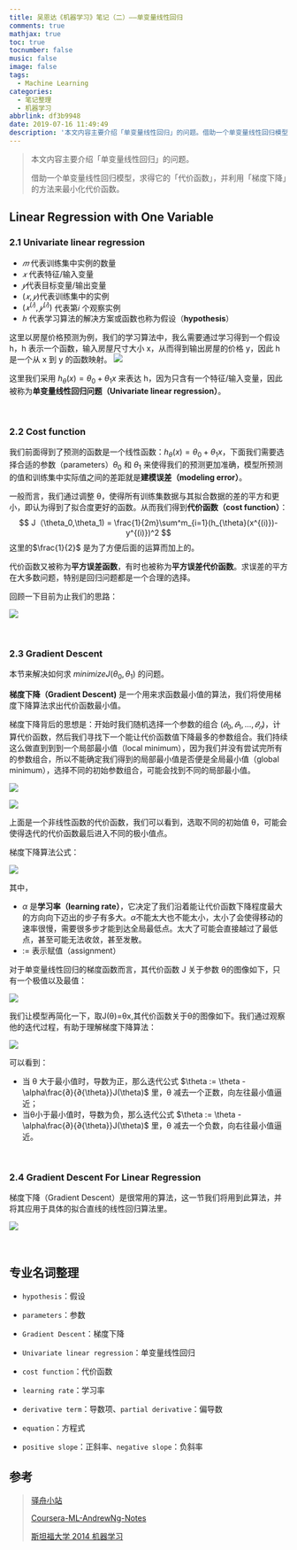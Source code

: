 ```yaml
---
title: 吴恩达《机器学习》笔记（二）——单变量线性回归
comments: true
mathjax: true
toc: true
tocnumber: false
music: false
image: false
tags:
  - Machine Learning
categories:
  - 笔记整理
  - 机器学习
abbrlink: df3b9948
date: 2019-07-16 11:49:49
description: '本文内容主要介绍「单变量线性回归」的问题。借助一个单变量线性回归模型，求得它的「代价函数」，并利用「梯度下降」的方法来最小化代价函数。'
---
```


> 本文内容主要介绍「单变量线性回归」的问题。
>
> 借助一个单变量线性回归模型，求得它的「代价函数」，并利用「梯度下降」的方法来最小化代价函数。



## Linear Regression with One Variable

### 2.1 Univariate linear regression

* $𝑚$ 代表训练集中实例的数量 
* $𝑥$ 代表特征/输入变量 
* $𝑦​$ 代表目标变量/输出变量 
* $(𝑥,𝑦)​$ 代表训练集中的实例 
* $(𝑥^{(𝑖)},𝑦^{(𝑖)})$ 代表第𝑖 个观察实例 
* $ℎ$ 代表学习算法的解决方案或函数也称为假设（**hypothesis**） 

这里以房屋价格预测为例，我们的学习算法中，我么需要通过学习得到一个假设 h，h 表示一个函数，输入房屋尺寸大小 x，从而得到输出房屋的价格 y，因此 h 是一个从 x 到 y 的函数映射。
![](https://photo.hushhw.cn/20190716121509.png)

这里我们采用 $h_{\theta}(x) = \theta_0 + \theta_1x$ 来表达 h，因为只含有一个特征/输入变量，因此被称为**单变量线性回归问题（Univariate linear regression）**。

​           

### 2.2 Cost function

我们前面得到了预测的函数是一个线性函数：$h_{\theta}(x) = \theta_0 + \theta_1x$，下面我们需要选择合适的参数（parameters）$\theta_0$ 和 $\theta_1$ 来使得我们的预测更加准确，模型所预测的值和训练集中实际值之间的差距就是**建模误差（modeling error）**。

一般而言，我们通过调整 θ，使得所有训练集数据与其拟合数据的差的平方和更小，即认为得到了拟合度更好的函数。从而我们得到**代价函数（cost function）**：
$$
J（\theta_0,\theta_1) = \frac{1}{2m}\sum^m_{i=1}(h_{\theta}(x^{(i)})-y^{(i)})^2
$$
这里的$\frac{1}{2}$ 是为了方便后面的运算而加上的。

代价函数又被称为**平方误差函数**，有时也被称为**平方误差代价函数**。求误差的平方在大多数问题，特别是回归问题都是一个合理的选择。

回顾一下目前为止我们的思路：

![](https://photo.hushhw.cn/20190716133921.png)

​          

### 2.3 Gradient Descent

本节来解决如何求 $minimize J(\theta_0, \theta_1)$ 的问题。

**梯度下降（Gradient Descent)** 是一个用来求函数最小值的算法，我们将使用梯度下降算法求出代价函数最小值。

梯度下降背后的思想是：开始时我们随机选择一个参数的组合 $(𝜃_0,𝜃_1,...,𝜃_𝑛)$，计算代价函数，然后我们寻找下一个能让代价函数值下降最多的参数组合。我们持续这么做直到到到一个局部最小值（local minimum），因为我们并没有尝试完所有的参数组合，所以不能确定我们得到的局部最小值是否便是全局最小值（global minimum），选择不同的初始参数组合，可能会找到不同的局部最小值。 

![](https://photo.hushhw.cn/20190716135043.png)

![](https://photo.hushhw.cn/20190716135116.png)

上面是一个非线性函数的代价函数，我们可以看到，选取不同的初始值 θ，可能会使得迭代的代价函数最后进入不同的极小值点。

梯度下降算法公式：

![](https://photo.hushhw.cn/20190716135452.png)

其中，

* $\alpha$ 是**学习率（learning rate）**，它决定了我们沿着能让代价函数下降程度最大的方向向下迈出的步子有多大。$\alpha​$ 不能太大也不能太小，太小了会使得移动的速率很慢，需要很多步才能到达全局最低点。太大了可能会直接越过了最低点，甚至可能无法收敛，甚至发散。
* := 表示赋值（assignment）

对于单变量线性回归的梯度函数而言，其代价函数 J 关于参数 θ的图像如下，只有一个极值以及最值：

![](https://photo.hushhw.cn/20190716141637.png)

我们让模型再简化一下，取J(θ)=θx,其代价函数关于θ的图像如下。我们通过观察他的迭代过程，有助于理解梯度下降算法：

![](https://photo.hushhw.cn/20190716141721.png)

可以看到：

* 当 θ 大于最小值时，导数为正，那么迭代公式 $\theta := \theta - \alpha\frac{∂}{∂{\theta}}J(\theta)​$ 里，θ 减去一个正数，向左往最小值逼近；
* 当θ小于最小值时，导数为负，那么迭代公式 $\theta := \theta - \alpha\frac{∂}{∂{\theta}}J(\theta)$ 里，θ 减去一个负数，向右往最小值逼近。

​          

### 2.4 Gradient Descent For Linear Regression

梯度下降（Gradient Descent）是很常用的算法，这一节我们将用到此算法，并将其应用于具体的拟合直线的线性回归算法里。 

![](https://photo.hushhw.cn/20190716165528.png)

​          

## 专业名词整理

* `hypothesis`：假设
* `parameters`：参数
* `Gradient Descent`：梯度下降
* `Univariate linear regression`：单变量线性回归
* `cost function`：代价函数
* `learning rate`：学习率

* `derivative term`：导数项、`partial derivative`：偏导数
* `equation`：方程式
* `positive slope`：正斜率、`negative slope`：负斜率





## 参考

> [驿舟小站](https://www.zhouyongyi.com/andrew-ng-machine-learning-notes-2/)
>
> [Coursera-ML-AndrewNg-Notes](https://github.com/fengdu78/Coursera-ML-AndrewNg-Notes)
>
> [斯坦福大学 2014 机器学习](https://www.coursera.org/course/ml )

